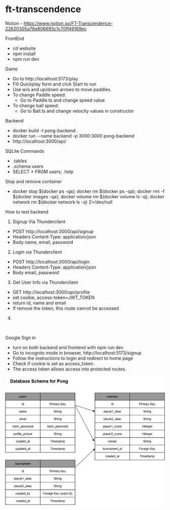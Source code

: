 # ft-transcendence

Notion - https://www.notion.so/FT-Transcendence-22620305a78e806693c1c70ff49169ec

FrontEnd
- cd website
- npm install
- npm run dev

Game
- Go to http://localhost:5173/play
- Fill Quickplay form and click Start to run
- Use w/s and up/down arrows to move paddles.
- To change Paddle speed:
    - Go to Paddle.ts and change speed value
- To change ball speed:
    - Go to Ball.ts and change velocity values in constructor

Backend
- docker build -t pong-backend .
- docker run --name backend -p 3000:3000 pong-backend
- http://localhost:3000/api/

SQLite Commands
- .tables
- .schema users
- SELECT * FROM users;
.help


Stop and remove container
- docker stop $(docker ps -qa); docker rm $(docker ps -qa); docker rmi -f $(docker images -qa); docker volume rm $(docker volume ls -q); docker network rm $(docker network ls -q) 2>/dev/null

How to test backend
1. Signup Via Thunderclient
- POST http://localhost:3000/api/signup
- Headers Content-Type: application/json
- Body name, email, password

2. Login via Thunderclient
- POST http://localhost:3000/api/login
- Headers Content-Type: application/json
- Body email, password

3. Get User Info via Thunderclient
- GET http://localhost:3000/api/profile
- set cookie, access-token=JWT_TOKEN
- return id, name and email
- If remove the token, this route cannot be accessed

4.
<br>

Google Sign in
- turn on both backend and frontend with npm run dev
- Go to incognito mode in browser, http://localhost:5173/signup
- Follow the instructions to login and redirect to home page
- Check if cookie is set as access_token.
- The access token allows access into protected routes.

![Database Schema](pong1.jpg)
